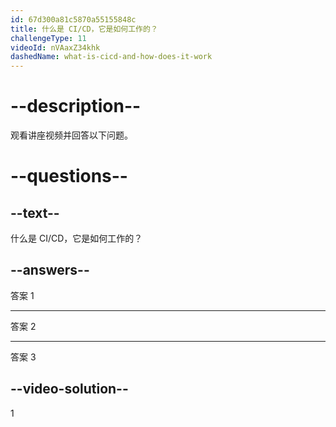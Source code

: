 ```yaml
---
id: 67d300a81c5870a55155848c
title: 什么是 CI/CD，它是如何工作的？
challengeType: 11
videoId: nVAaxZ34khk
dashedName: what-is-cicd-and-how-does-it-work
---
```


# --description--

观看讲座视频并回答以下问题。

# --questions--

## --text--

什么是 CI/CD，它是如何工作的？

## --answers--

答案 1

---

答案 2

---

答案 3

## --video-solution--

1


